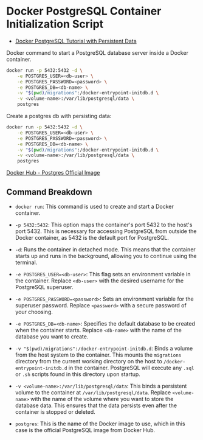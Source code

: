 # Docker PostgreSQL Container Initialization Script

- [Docker PostgreSQL Tutorial with Persistent Data](https://youtu.be/G3gnMSyX-XM?si=3BlD1SeZAOLdjB6L)

Docker command to start a PostgreSQL database server inside a Docker container.

```sh
docker run -p 5432:5432 -d \
    -e POSTGRES_USER=<db-user> \
    -e POSTGRES_PASSWORD=<password> \
    -e POSTGRES_DB=<db-name> \
    -v "$(pwd)/migrations":/docker-entrypoint-initdb.d \
    -v <volume-name>:/var/lib/postgresql/data \
    postgres
```

Create a postgres db with persisting data:

```sh
docker run -p 5432:5432 -d \
    -e POSTGRES_USER=<db-user> \
    -e POSTGRES_PASSWORD=<password> \
    -e POSTGRES_DB=<db-name> \
    -v "$(pwd)/migrations":/docker-entrypoint-initdb.d \
    -v <volume-name>:/var/lib/postgresql/data \
    postgres
```

[Docker Hub - Postgres Official Image](https://hub.docker.com/_/postgres)

## Command Breakdown

- `docker run`: This command is used to create and start a Docker container.

- `-p 5432:5432`: This option maps the container's port 5432 to the host's port 5432. This is necessary for accessing PostgreSQL from outside the Docker container, as 5432 is the default port for PostgreSQL.

- `-d`: Runs the container in detached mode. This means that the container starts up and runs in the background, allowing you to continue using the terminal.

- `-e POSTGRES_USER=<db-user>`: This flag sets an environment variable in the container. Replace `<db-user>` with the desired username for the PostgreSQL superuser.

- `-e POSTGRES_PASSWORD=<password>`: Sets an environment variable for the superuser password. Replace `<password>` with a secure password of your choosing.

- `-e POSTGRES_DB=<db-name>`: Specifies the default database to be created when the container starts. Replace `<db-name>` with the name of the database you want to create.

- `-v "$(pwd)/migrations":/docker-entrypoint-initdb.d`: Binds a volume from the host system to the container. This mounts the `migrations` directory from the current working directory on the host to `/docker-entrypoint-initdb.d` in the container. PostgreSQL will execute any `.sql` or `.sh` scripts found in this directory upon startup.

- `-v <volume-name>:/var/lib/postgresql/data`: This binds a persistent volume to the container at `/var/lib/postgresql/data`. Replace `<volume-name>` with the name of the volume where you want to store the database data. This ensures that the data persists even after the container is stopped or deleted.

- `postgres`: This is the name of the Docker image to use, which in this case is the official PostgreSQL image from Docker Hub.
